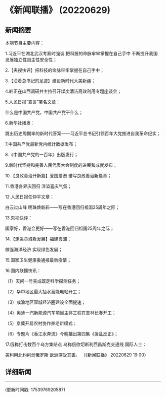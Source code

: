 # 《新闻联播》 (20220629)

## 新闻摘要

本期节目主要内容：


1.习近平在湖北武汉考察时强调 把科技的命脉牢牢掌握在自己手中 不断提升我国发展独立性自主性安全性；


2.【央视快评】把科技的命脉牢牢掌握在自己手中；


3.【沿着总书记的足迹】建设新时代大美新疆；


4.韩正在山西调研并主持召开煤炭清洁高效利用专题座谈会；


5.人民日报“宣言”署名文章：

什么是中国共产党，中国共产党干什么；


6.新华社播发：

跳出历史周期率的新时代答案——习近平总书记引领百年大党推进自我革命纪实；


7.中国共产党最新党内统计数据发布；


8.《中国共产党的一百年》出版发行；


9.新时代坚持和完善人民代表大会制度的进展和成就发布；


10.【良政善治开新篇】爱国爱港 谱写良政善治新篇章；


11.香港各界庆回归 洋溢喜庆气氛；


12.人民日报任仲平文章：

白云过山峰 明珠焕新彩——写在香港回归祖国25周年之际；


13.央视快评：

国家好，香港会更好——写在香港回归祖国25周年之际；


14.【走进县城看发展】福建霞浦：

做强海洋经济 实现绿色发展；


15.国家卫生健康委通报最新疫情；


16.国内联播快讯：


（1）天问一号完成既定科学探测任务；


（2）华中地区最大抽水蓄能电站开工；


（3）成渝地区双城经济圈建设全面提速；


（4）奥迪一汽新能源汽车项目主体工程在吉林长春开工；


（5）京冀开启农村协作养老新模式；


（6）专题片《香江永奔流》今晚播出第四集《拨乱反正》；


17.俄称打击数百个乌方集结点 乌称俄欲切断利西昌斯克交通线 国际人士：

美利用北约削弱俄罗斯 欧洲深受其害。
（《新闻联播》 20220629 19:00）

## 详细新闻

---

(更新时间戳: 1753976920587)

